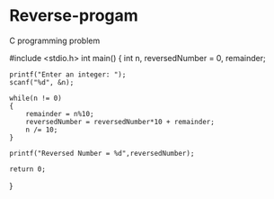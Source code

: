 # Reverse-progam
C programming problem

#include <stdio.h>
int main()
{
    int n, reversedNumber = 0, remainder;

    printf("Enter an integer: ");
    scanf("%d", &n);

    while(n != 0)
    {
        remainder = n%10;
        reversedNumber = reversedNumber*10 + remainder;
        n /= 10;
    }

    printf("Reversed Number = %d",reversedNumber);

    return 0;
}
